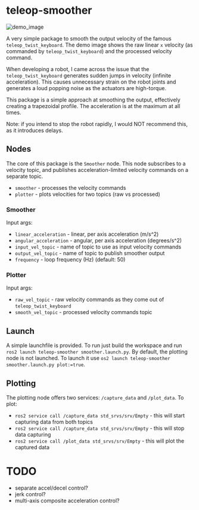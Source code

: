 # teleop-smoother

![demo_image](https://github.com/maxipalay/teleop-smoother/assets/41023326/53232134-3828-4628-8f34-20d79baa9587)

A very simple package to smooth the output velocity of the famous `teleop_twist_keyboard`. The demo image shows the raw linear `x` velocity (as commanded by `teleop_twist_keyboard`) and the processed velocity command.

When developing a robot, I came across the issue that the `teleop_twist_keyboard` generates sudden jumps in velocity (infinite acceleration). This causes unnecessary strain on the robot joints and generates a loud popping noise as the actuators are high-torque.

This package is a simple approach at smoothing the output, effectively creating a trapezoidal profile. The acceleration is at the maximum at all times.

Note: if you intend to stop the robot rapidly, I would NOT recommend this, as it introduces delays.

## Nodes

The core of this package is the `Smoother` node. This node subscribes to a velocity topic, and publishes acceleration-limited velocity commands on a separate topic.

- `smoother` - processes the velocity commands
- `plotter` - plots velocities for two topics (raw vs processed)
### Smoother
Input args:
- `linear_acceleration` - linear, per axis acceleration (m/s^2)
- `angular_acceleration` - angular, per axis acceleration (degrees/s^2)
- `input_vel_topic` - name of topic to use as input velocity commands
- `output_vel_topic` - name of topic to publish smoother output
- `frequency` - loop frequency (Hz) (default: 50)
### Plotter
Input args:
- `raw_vel_topic` - raw velocity commands as they come out of `teleop_twist_keyboard`
- `smooth_vel_topic` - processed velocity commands topic
  
## Launch

A simple launchfile is provided. To run just build the workspace and run `ros2 launch teleop-smoother smoother.launch.py`. By default, the plotting node is not launched. To launch it use `os2 launch teleop-smoother smoother.launch.py plot:=true`.

## Plotting

The plotting node offers two services: `/capture_data` and `/plot_data`. To plot:
- `ros2 service call /capture_data std_srvs/srv/Empty` - this will start capturing data from both topics
- `ros2 service call /capture_data std_srvs/srv/Empty` - this will stop data capturing
- `ros2 service call /plot_data std_srvs/srv/Empty` - this will plot the captured data

# TODO

- separate accel/decel control?
- jerk control?
- multi-axis composite acceleration control?
